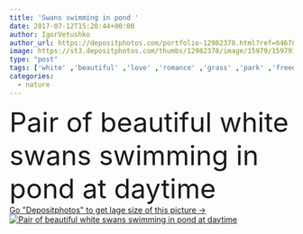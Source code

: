 ```yaml
---
title: 'Swans swimming in pond '
date: 2017-07-12T15:20:44+00:00
author: IgorVetushko
author_url: https://depositphotos.com/portfolio-12982378.html?ref=64678756
image: https://st3.depositphotos.com/thumbs/12982378/image/15979/159791680/api_thumb_450.jpg?forcejpeg=true
type: "post"
tags: ['white' ,'beautiful' ,'love' ,'romance' ,'grass' ,'park' ,'freedom' ,'outdoors' ,'nature' ,'water' ,'natural' ,'pond' ,'animals' ,'wildlife' ,'peace' ,'idyllic' ,'tranquil' ,'couple' ,'elegant' ,'purity' ,'together' ,'togetherness' ,'pair' ,'wild' ,'peaceful' ,'swim' ,'lake' ,'birds' ,'wings' ,'graceful' ,'daytime' ,'floating' ,'summertime' ,'swans' ,'copy space' ]
categories: 
  - nature
---
```

<div aling="center">
            <font size="60"> Pair of beautiful white swans swimming in pond at daytime</font>   
</div>
<div>
    <a href='https://depositphotos.com/159791680/stock-photo-swans-swimming-in-pond.html?ref=64678756' target=_blank > Go "Depositphotos" to get lage size of this picture ->
        <img href='https://depositphotos.com/159791680/stock-photo-swans-swimming-in-pond.html?ref=64678756' src='https://st3.depositphotos.com/12982378/15979/i/950/depositphotos_159791680-stock-photo-swans-swimming-in-pond.jpg?forcejpeg=true' alt='Pair of beautiful white swans swimming in pond at daytime' >
    </a>
</div>
